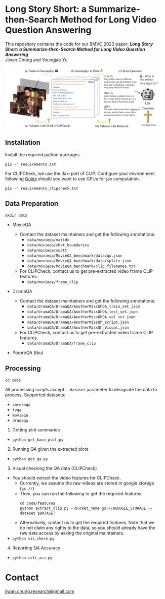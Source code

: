 # Long Story Short: a Summarize-then-Search Method for Long Video Question Answering

This repository contains the code for our BMVC 2023 paper:
***Long Story Short: a Summarize-then-Search Method for Long Video Question Answering*** <br>
Jiwan Chung and Youngjae Yu <br>

![image](assets/figure.png)

## Installation

Install the required python packages.

```
pip -r requirements.txt
```

For CLIPCheck, we use the Jax-port of CLIP. Configure your environment following [Guide](https://github.com/google/jax) should you want to use GPUs for jax computation.

```
pip -r requirements_clipcheck.txt
```

## Data Preparation

```
mkdir data
```

- MovieQA
    - Contact the dataset maintainers and get the following annotations:
        - `data/movieqa/matidx`
        - `data/movieqa/shot_boundaries`
        - `data/movieqa/subtt`
        - `data/movieqa/MovieQA_benchmark/data/qa.json`
        - `data/movieqa/MovieQA_benchmark/data/splits.json`
        - `data/movieqa/MovieQA_benchmark/clip_filenames.txt`
    - For CLIPCheck, contact us to get pre-extracted video frame CLIP features.
        - `data/movieqa/frame_clip`

- DramaQA
    - Contact the dataset maintainers and get the following annotations:
        - `data/dramaQA/DramaQA/AnotherMissOhQA_train_set.json`
        - `data/dramaQA/DramaQA/AnotherMissOhQA_test_set.json`
        - `data/dramaQA/DramaQA/AnotherMissOhQA_val_set.json`
        - `data/dramaQA/DramaQA/AnotherMissOh_script.json`
        - `data/dramaQA/DramaQA/AnotherMissOh_Visual.json`
    - For CLIPCheck, contact us to get pre-extracted video frame CLIP features.
        - `data/dramaQA/DramaQA/frame_clip`

- PororoQA (tbu)

## Processing

```
cd code
```

All processing scripts accept `--dataset` parameter to designate the data to process.
Supported datasets:
  - `pororoqa`
  - `tvqa`
  - `movieqa`
  - `dramaqa`

1. Getting plot summaries
  - `python get_base_plot.py`

2. Running QA given the extracted plots
  - `python get_qa.py`

3. Visual checking the QA data (CLIPCheck)
  - You should extract the video features for CLIPCheck.
    - Currently, we assume the raw videos are stored in google storage (`gs://`)
    - Then, you can run the following to get the required features.
        ```
        cd code/features
        python extract_clip.py --bucket_name gs://$GOOGLE_STORAGE --dataset $DATASET
        ```
    - Alternatively, contact us to get the required features. Note that we do not claim any rights to the data, so you should already have the raw data access by asking the original maintainers.
  - `python vis_check.py`

4. Reporting QA Accuracy
  - `python calc_acc.py`

# Contact

[jiwan.chung.research@gmail.com](jiwan.chung.research@gmail.com)
